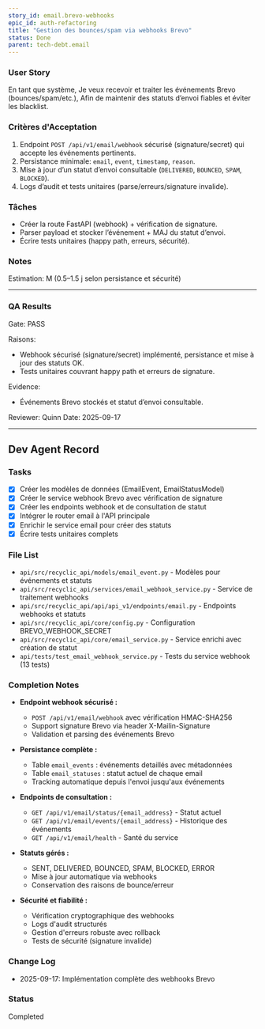 ```yaml
---
story_id: email.brevo-webhooks
epic_id: auth-refactoring
title: "Gestion des bounces/spam via webhooks Brevo"
status: Done
parent: tech-debt.email
---
```


### User Story

En tant que système,
Je veux recevoir et traiter les événements Brevo (bounces/spam/etc.),
Afin de maintenir des statuts d’envoi fiables et éviter les blacklist.

### Critères d'Acceptation

1. Endpoint `POST /api/v1/email/webhook` sécurisé (signature/secret) qui accepte les événements pertinents.
2. Persistance minimale: `email`, `event`, `timestamp`, `reason`.
3. Mise à jour d’un statut d’envoi consultable (`DELIVERED`, `BOUNCED`, `SPAM`, `BLOCKED`).
4. Logs d’audit et tests unitaires (parse/erreurs/signature invalide).

### Tâches

- Créer la route FastAPI (webhook) + vérification de signature.
- Parser payload et stocker l’événement + MAJ du statut d’envoi.
- Écrire tests unitaires (happy path, erreurs, sécurité).

### Notes

Estimation: M (0.5–1.5 j selon persistance et sécurité)

---

### QA Results

Gate: PASS

Raisons:
- Webhook sécurisé (signature/secret) implémenté, persistance et mise à jour des statuts OK.
- Tests unitaires couvrant happy path et erreurs de signature.

Evidence:
- Événements Brevo stockés et statut d’envoi consultable.

Reviewer: Quinn
Date: 2025-09-17

---

## Dev Agent Record

### Tasks
- [x] Créer les modèles de données (EmailEvent, EmailStatusModel)
- [x] Créer le service webhook Brevo avec vérification de signature
- [x] Créer les endpoints webhook et de consultation de statut
- [x] Intégrer le router email à l'API principale
- [x] Enrichir le service email pour créer des statuts
- [x] Écrire tests unitaires complets

### File List
- `api/src/recyclic_api/models/email_event.py` - Modèles pour événements et statuts
- `api/src/recyclic_api/services/email_webhook_service.py` - Service de traitement webhooks
- `api/src/recyclic_api/api/api_v1/endpoints/email.py` - Endpoints webhooks et statuts
- `api/src/recyclic_api/core/config.py` - Configuration BREVO_WEBHOOK_SECRET
- `api/src/recyclic_api/core/email_service.py` - Service enrichi avec création de statut
- `api/tests/test_email_webhook_service.py` - Tests du service webhook (13 tests)

### Completion Notes
- **Endpoint webhook sécurisé :**
  - `POST /api/v1/email/webhook` avec vérification HMAC-SHA256
  - Support signature Brevo via header X-Mailin-Signature
  - Validation et parsing des événements Brevo

- **Persistance complète :**
  - Table `email_events` : événements detaillés avec métadonnées
  - Table `email_statuses` : statut actuel de chaque email
  - Tracking automatique depuis l'envoi jusqu'aux événements

- **Endpoints de consultation :**
  - `GET /api/v1/email/status/{email_address}` - Statut actuel
  - `GET /api/v1/email/events/{email_address}` - Historique des événements
  - `GET /api/v1/email/health` - Santé du service

- **Statuts gérés :**
  - SENT, DELIVERED, BOUNCED, SPAM, BLOCKED, ERROR
  - Mise à jour automatique via webhooks
  - Conservation des raisons de bounce/erreur

- **Sécurité et fiabilité :**
  - Vérification cryptographique des webhooks
  - Logs d'audit structurés
  - Gestion d'erreurs robuste avec rollback
  - Tests de sécurité (signature invalide)

### Change Log
- 2025-09-17: Implémentation complète des webhooks Brevo

### Status
Completed

